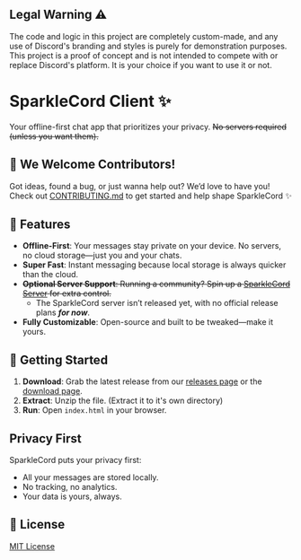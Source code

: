 ## Legal Warning ⚠  
The code and logic in this project are completely custom-made, and any use of Discord's branding and styles is purely for demonstration purposes. This project is a proof of concept and is not intended to compete with or replace Discord's platform. It is your choice if you want to use it or not.  
# SparkleCord Client ✨  
Your offline-first chat app that prioritizes your privacy. ~~No servers required (unless you want them).~~  
## 🤝 We Welcome Contributors!
Got ideas, found a bug, or just wanna help out? We’d love to have you!  
Check out [CONTRIBUTING.md](./CONTRIBUTING.md) to get started and help shape SparkleCord ✨
## 🌟 Features  
- **Offline-First**: Your messages stay private on your device. No servers, no cloud storage—just you and your chats.  
- **Super Fast**: Instant messaging because local storage is always quicker than the cloud.  
- ~~**Optional Server Support**: Running a community? Spin up a [SparkleCord Server](https://github.com/SparkleCord/SparkleCord-Server) for extra control.~~  
  - The SparkleCord server isn’t released yet, with no official release plans ***for now***.  
- **Fully Customizable**: Open-source and built to be tweaked—make it yours.
## 🚀 Getting Started  
1. **Download**: Grab the latest release from our [releases page](https://github.com/SparkleCord/SparkleCord-Client/releases) or the [download page](https://sparklecord.github.io/download).  
2. **Extract**: Unzip the file. (Extract it to it's own directory)  
3. **Run**: Open `index.html` in your browser.  
## Privacy First  
SparkleCord puts your privacy first:  
- All your messages are stored locally.  
- No tracking, no analytics.  
- Your data is yours, always.
## 📝 License  
[MIT License](LICENSE)
